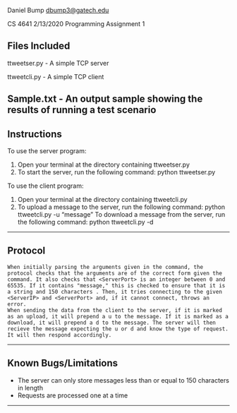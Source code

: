 Daniel Bump
dbump3@gatech.edu

CS 4641
2/13/2020
Programming Assignment 1

Files Included
-----------------------------------
ttweetser.py - A simple TCP server

ttweetcli.py - A simple TCP client

Sample.txt - An output sample showing the results of running a test scenario
-----------------------------------

Instructions
-----------------------------------
To use the server program:
 1.	Open your terminal at the directory containing ttweetser.py
 2.	To start the server, run the following command: python ttweetser.py <ServerPort>

To use the client program:
 1.	Open your terminal at the directory containing ttweetcli.py
 2.	To upload a message to the server, run the following command: python ttweetcli.py -u <ServerIP> <ServerPort> “message”
	To download a message from the server, run the following command: python ttweetcli.py -d <ServerIP> <ServerPort>
-----------------------------------

Protocol
-----------------------------------
	When initially parsing the arguments given in the command, the protocol checks that the arguments are of the correct form given the command. It also checks that <ServerPort> is an integer between 0 and 65535. If it contains "message," this is checked to ensure that it is a string and 150 characters . Then, it tries connecting to the given <ServerIP> and <ServerPort> and, if it cannot connect, throws an error.
	When sending the data from the client to the server, if it is marked as an upload, it will prepend a u to the message. If it is marked as a download, it will prepend a d to the message. The server will then recieve the message expecting the u or d and know the type of request. It will then respond accordingly.
-----------------------------------

Known Bugs/Limitations
-----------------------------------
- The server can only store messages less than or equal to 150 characters in length
- Requests are processed one at a time
-----------------------------------